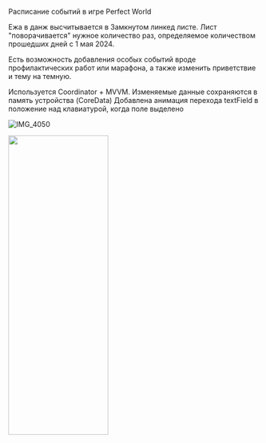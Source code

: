 Расписание событий в игре Perfect World

Ежа в данж высчитывается в Замкнутом линкед листе. Лист "поворачивается" нужное количество раз, 
определяемое количеством прошедших дней с 1 мая 2024.

Есть возможность добавления особых событий вроде профилактических работ или марафона,
а также изменить приветствие и тему на темную.

Используется Coordinator + MVVM. Изменяемые данные сохраняются в память устройства (CoreData)
Добавлена анимация перехода textField в положение над клавиатурой, когда поле выделено

![IMG_4050](https://github.com/PvssPrt1998/SchedulePerfectWorld/assets/43918790/5b3d7092-6d65-4fc1-845a-96bf5f247fdd)

<img src="[https://github.com/favicon.ico](https://github.com/PvssPrt1998/SchedulePerfectWorld/assets/43918790/5b3d7092-6d65-4fc1-845a-96bf5f247fdd)" width="200" height="600">

